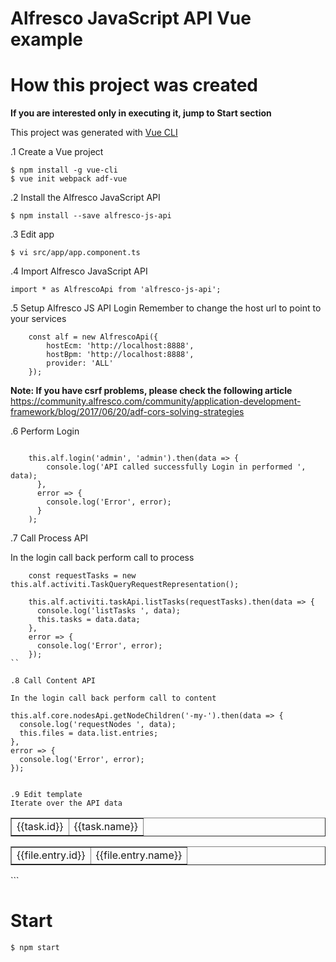 # Alfresco JavaScript API Vue example

# How this project was created

**If you are interested only in executing it, jump to Start section**

This project was generated with [Vue CLI](https://github.com/vuejs/vue-cli)

.1 Create a Vue project

```
$ npm install -g vue-cli
$ vue init webpack adf-vue

```

.2 Install the Alfresco JavaScript API
```
$ npm install --save alfresco-js-api
```

.3 Edit app

```
$ vi src/app/app.component.ts
```

.4 Import Alfresco JavaScript API
```
import * as AlfrescoApi from 'alfresco-js-api';
```

.5 Setup Alfresco JS API Login
Remember to change the host url to point to your services

```
    const alf = new AlfrescoApi({
        hostEcm: 'http://localhost:8888',
        hostBpm: 'http://localhost:8888',
        provider: 'ALL'
    });
```

**Note: If you have csrf problems, please check the following article**
https://community.alfresco.com/community/application-development-framework/blog/2017/06/20/adf-cors-solving-strategies


.6 Perform Login
```

    this.alf.login('admin', 'admin').then(data => {
        console.log('API called successfully Login in performed ', data);
      },
      error => {
        console.log('Error', error);
      }
    );

```

.7 Call Process API

In the login call back perform call to process

```
    const requestTasks = new this.alf.activiti.TaskQueryRequestRepresentation();

    this.alf.activiti.taskApi.listTasks(requestTasks).then(data => {
      console.log('listTasks ', data);
      this.tasks = data.data;
    },
    error => {
      console.log('Error', error);
    });
``

.8 Call Content API

In the login call back perform call to content

```
    this.alf.core.nodesApi.getNodeChildren('-my-').then(data => {
      console.log('requestNodes ', data);
      this.files = data.list.entries;
    },
    error => {
      console.log('Error', error);
    });

```

.9 Edit template
Iterate over the API data

```
<table v-if="tasks && tasks.length" align="center" border={1}>
  <tr v-for="task of tasks">
    <td>{{task.id}}</td>
    <td>{{task.name}}</td>
  </tr>
</table>

<table v-if="files && files.length" align="center" border={1}>
  <tr v-for="file of files">
    <td>{{file.entry.id}}</td>
    <td>{{file.entry.name}}</td>
  </tr>
</table>
```

# Start

```
$ npm start
```
